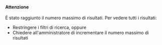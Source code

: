 #### Attenzione

È stato raggiunto il numero massimo di risultati. Per vedere tutti i risultati:

- Restringere i filtri di ricerca, oppure
- Chiedere all'amministratore di incrementare il numero massimo di risultati
